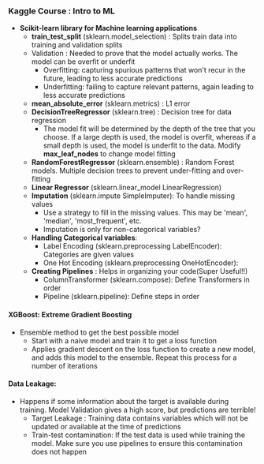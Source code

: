 ### Kaggle Course : Intro to ML
* **Scikit-learn library for Machine learning applications**
  * __train_test_split__ (sklearn.model_selection) : Splits train data into training and validation splits
  * Validation : Needed to prove that the model actually works. The model can be overfit or underfit 
    * Overfitting: capturing spurious patterns that won't recur in the future, leading to less accurate predictions
    * Underfitting: failing to capture relevant patterns, again leading to less accurate predictions
  * __mean_absolute_error__ (sklearn.metrics) : L1 error
  * __DecisionTreeRegressor__ (sklearn.tree) : Decision tree for data regression
    * The model fit will be determined by the depth of the tree that you choose. If a large depth is used, the model is overfit, whereas if a small depth is used, the model is underfit to the data. Modify **max_leaf_nodes** to change model fitting
  * __RandomForestRegressor__ (sklearn.ensemble) : Random Forest models. Multiple decision trees to prevent under-fitting and over-fitting
  * __Linear Regressor__ (sklearn.linear_model LinearRegression)
  * __Imputation__ (sklearn.impute SimpleImputer): To handle missing values
    * Use a strategy to fill in the missing values. This may be 'mean', 'median', 'most_frequent', etc.
    * Imputation is only for non-categorical variables?
  * __Handling Categorical variables__:
    * Label Encoding (sklearn.preprocessing LabelEncoder): Categories are given values
    * One Hot Encoding (sklearn.preprocessing OneHotEncoder): 
  * __Creating Pipelines__ : Helps in organizing your code(Super Useful!!)
    * ColumnTransformer (sklearn.compose): Define Transformers in order 
    * Pipeline (sklearn.pipeline): Define steps in order
#### XGBoost: Extreme Gradient Boosting
* Ensemble method to get the best possible model
  * Start with a naive model and train it to get a loss function
  * Applies gradient descent on the loss function to create a new model, and adds this model to the ensemble. Repeat this process for a number of iterations
#### **Data Leakage**:
* Happens if some information about the target is available during training. Model Validation gives a high score, but predictions are terrible!
  * Target Leakage : Training data contains variables which will not be updated or available at the time of predictions
  * Train-test contamination: If the test data is used while training the model. Make sure you use pipelines to ensure this contamination does not happen
  
  
